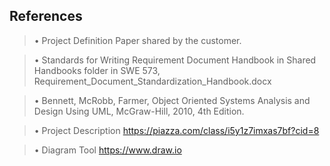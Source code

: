 ## References ##

> • Project Definition Paper shared by the customer.

> • Standards for Writing Requirement Document Handbook in Shared Handbooks folder in SWE 573, Requirement\_Document\_Standardization\_Handbook.docx

> • Bennett, McRobb, Farmer, Object Oriented Systems Analysis and Design Using UML, McGraw-Hill, 2010, 4th Edition.

> • Project Description https://piazza.com/class/i5y1z7imxas7bf?cid=8

> • Diagram Tool https://www.draw.io